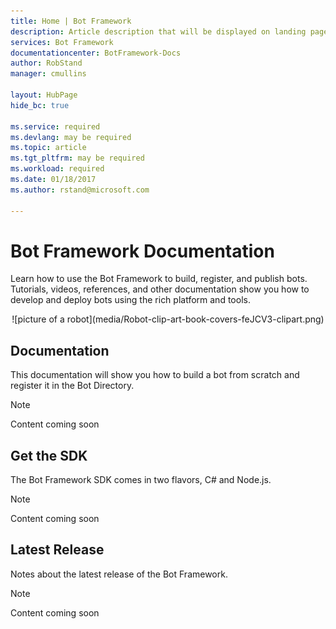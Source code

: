 ```yaml
---
title: Home | Bot Framework
description: Article description that will be displayed on landing pages and in most search results
services: Bot Framework
documentationcenter: BotFramework-Docs
author: RobStand
manager: cmullins

layout: HubPage
hide_bc: true

ms.service: required
ms.devlang: may be required
ms.topic: article
ms.tgt_pltfrm: may be required
ms.workload: required
ms.date: 01/18/2017
ms.author: rstand@microsoft.com

---
```

# Bot Framework Documentation

Learn how to use the Bot Framework to build, register, and publish bots. Tutorials, videos, references, and other documentation show you how to develop and deploy bots using the rich platform and tools.

<div style="text-align:center" markdown="1">
![picture of a robot](media/Robot-clip-art-book-covers-feJCV3-clipart.png)
</div>

## Documentation
This documentation will show you how to build a bot from scratch and register it in the Bot Directory.
> [!NOTE]
> Content coming soon

## Get the SDK
The Bot Framework SDK comes in two flavors, C# and Node.js.
> [!NOTE]
> Content coming soon

## Latest Release
Notes about the latest release of the Bot Framework.
> [!NOTE]
> Content coming soon
